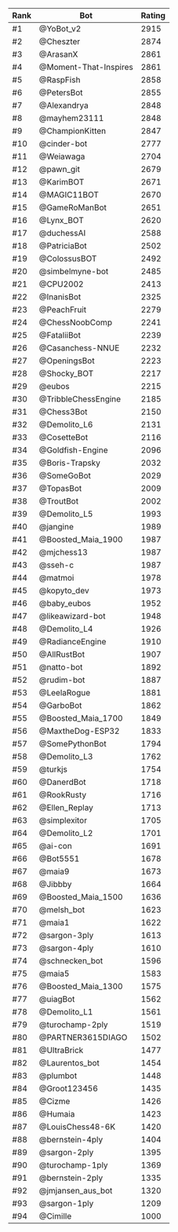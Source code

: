 Rank|Bot|Rating
---|---|---
#1|@YoBot_v2|2915
#2|@Cheszter|2874
#3|@ArasanX|2861
#4|@Moment-That-Inspires|2861
#5|@RaspFish|2858
#6|@PetersBot|2855
#7|@Alexandrya|2848
#8|@mayhem23111|2848
#9|@ChampionKitten|2847
#10|@cinder-bot|2777
#11|@Weiawaga|2704
#12|@pawn_git|2679
#13|@KarimBOT|2671
#14|@MAGIC11BOT|2670
#15|@GameRoManBot|2651
#16|@Lynx_BOT|2620
#17|@duchessAI|2588
#18|@PatriciaBot|2502
#19|@ColossusBOT|2492
#20|@simbelmyne-bot|2485
#21|@CPU2002|2413
#22|@InanisBot|2325
#23|@PeachFruit|2279
#24|@ChessNoobComp|2241
#25|@FataliiBot|2239
#26|@Casanchess-NNUE|2232
#27|@OpeningsBot|2223
#28|@Shocky_BOT|2217
#29|@eubos|2215
#30|@TribbleChessEngine|2185
#31|@Chess3Bot|2150
#32|@Demolito_L6|2131
#33|@CosetteBot|2116
#34|@Goldfish-Engine|2096
#35|@Boris-Trapsky|2032
#36|@SomeGoBot|2029
#37|@TopasBot|2009
#38|@TroutBot|2002
#39|@Demolito_L5|1993
#40|@jangine|1989
#41|@Boosted_Maia_1900|1987
#42|@mjchess13|1987
#43|@sseh-c|1987
#44|@matmoi|1978
#45|@kopyto_dev|1973
#46|@baby_eubos|1952
#47|@likeawizard-bot|1948
#48|@Demolito_L4|1926
#49|@RadianceEngine|1910
#50|@AllRustBot|1907
#51|@natto-bot|1892
#52|@rudim-bot|1887
#53|@LeelaRogue|1881
#54|@GarboBot|1862
#55|@Boosted_Maia_1700|1849
#56|@MaxtheDog-ESP32|1833
#57|@SomePythonBot|1794
#58|@Demolito_L3|1762
#59|@turkjs|1754
#60|@DanerdBot|1718
#61|@RookRusty|1716
#62|@Ellen_Replay|1713
#63|@simplexitor|1705
#64|@Demolito_L2|1701
#65|@ai-con|1691
#66|@Bot5551|1678
#67|@maia9|1673
#68|@Jibbby|1664
#69|@Boosted_Maia_1500|1636
#70|@melsh_bot|1623
#71|@maia1|1622
#72|@sargon-3ply|1613
#73|@sargon-4ply|1610
#74|@schnecken_bot|1596
#75|@maia5|1583
#76|@Boosted_Maia_1300|1575
#77|@uiagBot|1562
#78|@Demolito_L1|1561
#79|@turochamp-2ply|1519
#80|@PARTNER3615DIAGO|1502
#81|@UltraBrick|1477
#82|@Laurentos_bot|1454
#83|@plumbot|1448
#84|@Groot123456|1435
#85|@Cizme|1426
#86|@Humaia|1423
#87|@LouisChess48-6K|1420
#88|@bernstein-4ply|1404
#89|@sargon-2ply|1395
#90|@turochamp-1ply|1369
#91|@bernstein-2ply|1335
#92|@jmjansen_aus_bot|1320
#93|@sargon-1ply|1209
#94|@Cimille|1000
